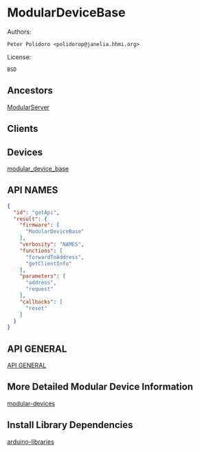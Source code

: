 # ModularDeviceBase

Authors:

    Peter Polidoro <polidorop@janelia.hhmi.org>

License:

    BSD

## Ancestors

[ModularServer](https://github.com/janelia-arduino/ModularServer)

## Clients

## Devices

[modular_device_base](https://github.com/janelia-modular-devices/modular_device_base.git)

## API NAMES

```json
{
  "id": "getApi",
  "result": {
    "firmware": [
      "ModularDeviceBase"
    ],
    "verbosity": "NAMES",
    "functions": [
      "forwardToAddress",
      "getClientInfo"
    ],
    "parameters": [
      "address",
      "request"
    ],
    "callbacks": [
      "reset"
    ]
  }
}
```

## API GENERAL

[API GENERAL](./api/)

## More Detailed Modular Device Information

[modular-devices](https://github.com/janelia-modular-devices/modular-devices)

## Install Library Dependencies

[arduino-libraries](https://github.com/janelia-arduino/arduino-libraries)
